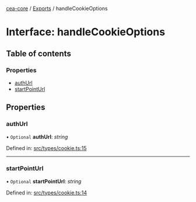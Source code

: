 [cea-core](../README.md) / [Exports](../modules.md) / handleCookieOptions

# Interface: handleCookieOptions

## Table of contents

### Properties

- [authUrl](handlecookieoptions.md#authurl)
- [startPointUrl](handlecookieoptions.md#startpointurl)

## Properties

### authUrl

• `Optional` **authUrl**: *string*

Defined in: [src/types/cookie.ts:15](https://github.com/ceajs/cea/blob/9a35a33/core/src/types/cookie.ts#L15)

___

### startPointUrl

• `Optional` **startPointUrl**: *string*

Defined in: [src/types/cookie.ts:14](https://github.com/ceajs/cea/blob/9a35a33/core/src/types/cookie.ts#L14)
